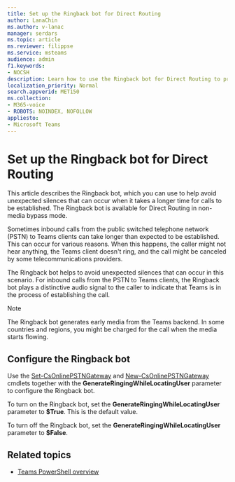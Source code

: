 ```yaml
---
title: Set up the Ringback bot for Direct Routing
author: LanaChin
ms.author: v-lanac
manager: serdars
ms.topic: article
ms.reviewer: filippse
ms.service: msteams
audience: admin
f1.keywords:
- NOCSH
description: Learn how to use the Ringback bot for Direct Routing to prevent unexpected silences that can occur when a call is being established.
localization_priority: Normal
search.appverid: MET150
ms.collection: 
- M365-voice
- ROBOTS: NOINDEX, NOFOLLOW
appliesto: 
- Microsoft Teams
---
```


# Set up the Ringback bot for Direct Routing

This article describes the Ringback bot, which you can use to help avoid unexpected silences that can occur when it takes a longer time for calls to be established. The Ringback bot is available for Direct Routing in non-media bypass mode.

Sometimes inbound calls from the public switched telephone network (PSTN) to Teams clients can take longer than expected to be established. This can occur for various reasons. When this happens, the caller might not hear anything, the Teams client doesn't ring, and the call might be canceled by some telecommunications providers.

The Ringback bot helps to avoid unexpected silences that can occur in this scenario. For inbound calls from the PSTN to Teams clients, the Ringback bot plays a distinctive audio signal to the caller to indicate that Teams is in the process of establishing the call.

> [!NOTE]
> The Ringback bot generates early media from the Teams backend. In some countries and regions, you might be charged for the call when the media starts flowing.

## Configure the Ringback bot

Use the [Set-CsOnlinePSTNGateway](https://docs.microsoft.com/powershell/module/skype/set-csonlinepstngateway) and [New-CsOnlinePSTNGateway](https://docs.microsoft.com/powershell/module/skype/new-csonlinepstngateway) cmdlets together with the **GenerateRingingWhileLocatingUser** parameter to configure the Ringback bot.

To turn on the Ringback bot, set the **GenerateRingingWhileLocatingUser** parameter to **$True**. This is the default value. 

To turn off the Ringback bot, set the **GenerateRingingWhileLocatingUser** parameter to **$False**. 

## Related topics

- [Teams PowerShell overview](teams-powershell-overview.md)
